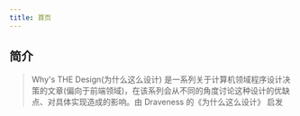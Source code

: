 ```yaml
---
title: 首页
---
```


## 简介
> Why's THE Design(为什么这么设计) 是一系列关于计算机领域程序设计决策的文章(偏向于前端领域)，在该系列会从不同的角度讨论这种设计的优缺点、对具体实现造成的影响。由 Draveness 的《为什么这么设计》 启发